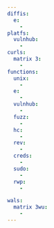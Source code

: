 ```yaml
---
diffis:
  e:
    -
platfs:
  vulnhub:
    -
curls:
  matrix 3:
    -
functions:
  unix:
    -
  e:
    -
  vulnhub:
    -
  fuzz:
    -
  hc:
    -
  rev:
    -
  creds:
    -
  sudo:
    -
  rwp:
    -

wals:
  matrix 3wu:
    -
---
```

